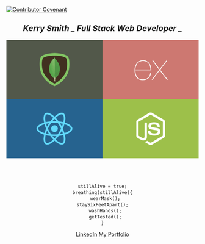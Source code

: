 [![Contributor Covenant](https://img.shields.io/badge/Contributor%20Covenant-v2.0%20adopted-ff69b4.svg)](https://www.contributor-covenant.org/version/2/0/code_of_conduct/)



<div align='center'>

## *Kerry Smith _ Full Stack Web Developer _*



![Image alt text](/images/MERN.png)

````



stillAlive = true;
breathing(stillAlive){
  wearMask();
  staySixFeetApart();  
  washHands();
  getTested();
}

````

[LinkedIn](https://www.linkedin.com/in/kerrysmith-full-stack-developer/)
[My Portfolio](https://portfolio-kerry-smith.herokuapp.com)
</div>



